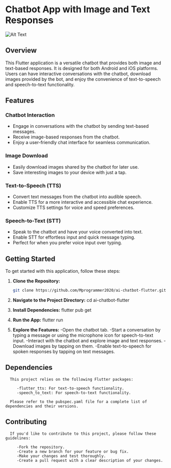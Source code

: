 # Chatbot App with Image and Text Responses

![Alt Text](https://github.com/Mprogrammer2020/ai-chatbot-flutter/tree/main/assets/video/demo.gif)
## Overview

This Flutter application is a versatile chatbot that provides both image and text-based responses. It is designed for both Android and iOS platforms. Users can have interactive conversations with the chatbot, download images provided by the bot, and enjoy the convenience of text-to-speech and speech-to-text functionality.

## Features

### Chatbot Interaction

- Engage in conversations with the chatbot by sending text-based messages.
- Receive image-based responses from the chatbot.
- Enjoy a user-friendly chat interface for seamless communication.

### Image Download

- Easily download images shared by the chatbot for later use.
- Save interesting images to your device with just a tap.

### Text-to-Speech (TTS)

- Convert text messages from the chatbot into audible speech.
- Enable TTS for a more interactive and accessible chat experience.
- Customize TTS settings for voice and speed preferences.

### Speech-to-Text (STT)

- Speak to the chatbot and have your voice converted into text.
- Enable STT for effortless input and quick message typing.
- Perfect for when you prefer voice input over typing.

## Getting Started

To get started with this application, follow these steps:

1. **Clone the Repository:**

   ```bash
   git clone https://github.com/Mprogrammer2020/ai-chatbot-flutter.git
2. **Navigate to the Project Directory:**
   cd ai-chatbot-flutter
3. **Install Dependencies:**
   flutter pub get
4. **Run the App:**
   flutter run
5. **Explore the Features:**
    -Open the chatbot tab.
    -Start a conversation by typing a message or using the microphone icon for speech-to-text input.
    -Interact with the chatbot and explore image and text responses.
    -Download images by tapping on them.
    -Enable text-to-speech for spoken responses by tapping on text messages.


## Dependencies
      This project relies on the following Flutter packages:

         -flutter_tts: For text-to-speech functionality.
         -speech_to_text: For speech-to-text functionality.

      Please refer to the pubspec.yaml file for a complete list of dependencies and their versions.

## Contributing
      If you'd like to contribute to this project, please follow these guidelines:

         -Fork the repository.
         -Create a new branch for your feature or bug fix.
         -Make your changes and test thoroughly.
         -Create a pull request with a clear description of your changes.
